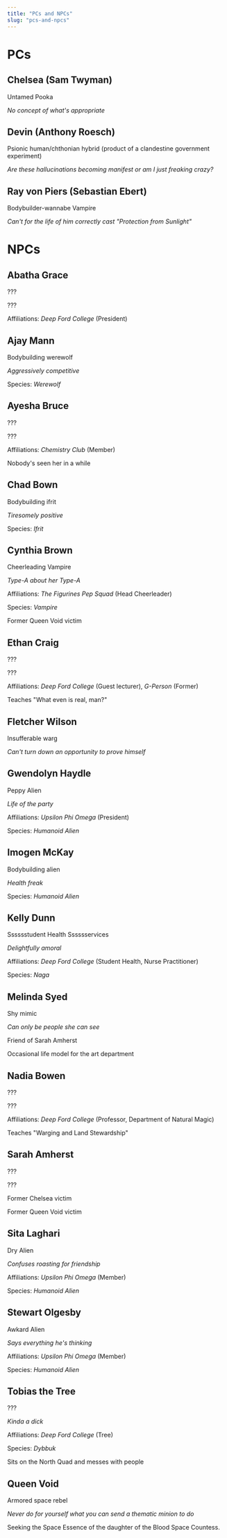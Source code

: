 ```yaml
---
title: "PCs and NPCs"
slug: "pcs-and-npcs"
---
```


# PCs

## Chelsea (Sam Twyman)
Untamed Pooka

_No concept of what's appropriate_

## Devin (Anthony Roesch)
Psionic human/chthonian hybrid (product of a clandestine government experiment)

_Are these hallucinations becoming manifest or am I just freaking crazy?_

## Ray von Piers (Sebastian Ebert)
Bodybuilder-wannabe Vampire

_Can't for the life of him correctly cast "Protection from Sunlight"_

# NPCs

## Abatha Grace
???

???

Affiliations: _Deep Ford College_ (President)

## Ajay Mann
Bodybuilding werewolf

_Aggressively competitive_

Species: _Werewolf_

## Ayesha Bruce
???

???

Affiliations: _Chemistry Club_ (Member)

Nobody's seen her in a while

## Chad Bown
Bodybuilding ifrit

_Tiresomely positive_

Species: _Ifrit_

## Cynthia Brown
Cheerleading Vampire

_Type-A about her Type-A_

Affiliations: _The Figurines Pep Squad_ (Head Cheerleader)

Species: _Vampire_

Former Queen Void victim

## Ethan Craig
???

???

Affiliations: _Deep Ford College_ (Guest lecturer), _G-Person_ (Former)

Teaches "What even is real, man?"

## Fletcher Wilson
Insufferable warg

_Can't turn down an opportunity to prove himself_

## Gwendolyn Haydle
Peppy Alien

_Life of the party_

Affiliations: _Upsilon Phi Omega_ (President)

Species: _Humanoid Alien_

## Imogen McKay
Bodybuilding alien

_Health freak_

Species: _Humanoid Alien_

## Kelly Dunn
Sssssstudent Health Sssssservices

_Delightfully amoral_

Affiliations: _Deep Ford College_ (Student Health, Nurse Practitioner)

Species: _Naga_

## Melinda Syed
Shy mimic

_Can only be people she can see_

Friend of Sarah Amherst

Occasional life model for the art department

## Nadia Bowen
???

???

Affiliations: _Deep Ford College_ (Professor, Department of Natural Magic)

Teaches "Warging and Land Stewardship"

## Sarah Amherst
???

???

Former Chelsea victim

Former Queen Void victim

## Sita Laghari
Dry Alien

_Confuses roasting for friendship_

Affiliations: _Upsilon Phi Omega_ (Member)

Species: _Humanoid Alien_

## Stewart Olgesby
Awkard Alien

_Says everything he's thinking_

Affiliations: _Upsilon Phi Omega_ (Member)

Species: _Humanoid Alien_

## Tobias the Tree
???

_Kinda a dick_

Affiliations: _Deep Ford College_ (Tree)

Species: _Dybbuk_

Sits on the North Quad and messes with people

## Queen Void
Armored space rebel

_Never do for yourself what you can send a thematic minion to do_

Seeking the Space Essence of the daughter of the Blood Space Countess.
